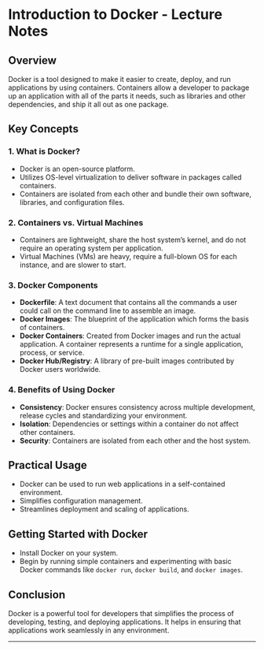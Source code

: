 # Introduction to Docker - Lecture Notes

## Overview
Docker is a tool designed to make it easier to create, deploy, and run applications by using containers. Containers allow a developer to package up an application with all of the parts it needs, such as libraries and other dependencies, and ship it all out as one package.

## Key Concepts

### 1. What is Docker?
- Docker is an open-source platform.
- Utilizes OS-level virtualization to deliver software in packages called containers.
- Containers are isolated from each other and bundle their own software, libraries, and configuration files.

### 2. Containers vs. Virtual Machines
- Containers are lightweight, share the host system’s kernel, and do not require an operating system per application.
- Virtual Machines (VMs) are heavy, require a full-blown OS for each instance, and are slower to start.

### 3. Docker Components
- **Dockerfile**: A text document that contains all the commands a user could call on the command line to assemble an image.
- **Docker Images**: The blueprint of the application which forms the basis of containers.
- **Docker Containers**: Created from Docker images and run the actual application. A container represents a runtime for a single application, process, or service.
- **Docker Hub/Registry**: A library of pre-built images contributed by Docker users worldwide.

### 4. Benefits of Using Docker
- **Consistency**: Docker ensures consistency across multiple development, release cycles and standardizing your environment.
- **Isolation**: Dependencies or settings within a container do not affect other containers.
- **Security**: Containers are isolated from each other and the host system.

## Practical Usage
- Docker can be used to run web applications in a self-contained environment.
- Simplifies configuration management.
- Streamlines deployment and scaling of applications.

## Getting Started with Docker
- Install Docker on your system.
- Begin by running simple containers and experimenting with basic Docker commands like `docker run`, `docker build`, and `docker images`.

## Conclusion
Docker is a powerful tool for developers that simplifies the process of developing, testing, and deploying applications. It helps in ensuring that applications work seamlessly in any environment.

---

